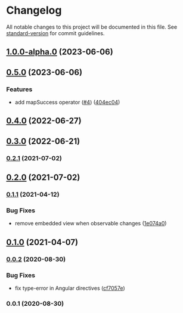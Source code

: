 # Changelog

All notable changes to this project will be documented in this file. See [standard-version](https://github.com/conventional-changelog/standard-version) for commit guidelines.

## [1.0.0-alpha.0](https://github.com/dirkluijk/loadable-ts/compare/v0.5.0...v1.0.0-alpha.0) (2023-06-06)

## [0.5.0](https://github.com/dirkluijk/loadable-ts/compare/v0.4.0...v0.5.0) (2023-06-06)


### Features

* add mapSuccess operator ([#4](https://github.com/dirkluijk/loadable-ts/issues/4)) ([404ec04](https://github.com/dirkluijk/loadable-ts/commit/404ec04f9369c1549752bdb8f92439e9e8a90052))

## [0.4.0](https://github.com/dirkluijk/loadable.ts/compare/v0.3.0...v0.4.0) (2022-06-27)

## [0.3.0](https://github.com/dirkluijk/loadable.ts/compare/v0.2.1...v0.3.0) (2022-06-21)

### [0.2.1](https://github.com/dirkluijk/loadable.ts/compare/v0.2.0...v0.2.1) (2021-07-02)

## [0.2.0](https://github.com/dirkluijk/loadable.ts/compare/v0.1.1...v0.2.0) (2021-07-02)

### [0.1.1](https://github.com/dirkluijk/loadable.ts/compare/v0.1.0...v0.1.1) (2021-04-12)


### Bug Fixes

* remove embedded view when observable changes ([1e074a0](https://github.com/dirkluijk/loadable.ts/commit/1e074a09f0069eb54bb0819246d2c427aa7fcb6e))

## [0.1.0](https://github.com/dirkluijk/loadable.ts/compare/v0.0.2...v0.1.0) (2021-04-07)

### [0.0.2](https://github.com/dirkluijk/loadable.ts/compare/v0.0.1...v0.0.2) (2020-08-30)


### Bug Fixes

* fix type-error in Angular directives ([cf7057e](https://github.com/dirkluijk/loadable.ts/commit/cf7057eaf1c2737d07e25c31db3eeac77595a748))

### 0.0.1 (2020-08-30)
